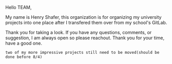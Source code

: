Hello TEAM,

My name is Henry Shafer, this organization is for organizing my university projects into one place after I transfered them over from my school's GitLab.

Thank you for taking a look. If you have any questions, comments, or suggestion, I am always open so please reachout. Thank you for your time, have a good one.

```two of my more impressive projects still need to be moved(should be done before 8/4)```
